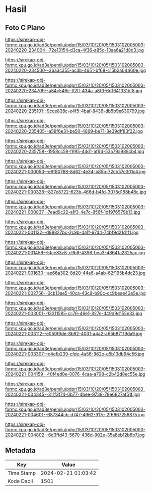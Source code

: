 # Hasil

## Foto C Plano

https://sirekap-obj-formc.kpu.go.id/ad3e/pemilu/pdpr/15/03/10/20/05/1503102005003-20240220-234004--72e13154-d3ca-4f36-a85d-13aa6a21d8d3.jpg

https://sirekap-obj-formc.kpu.go.id/ad3e/pemilu/pdpr/15/03/10/20/05/1503102005003-20240220-234500--36a3c355-ac3b-4651-bf68-c15b2a04460e.jpg

https://sirekap-obj-formc.kpu.go.id/ad3e/pemilu/pdpr/15/03/10/20/05/1503102005003-20240220-234709--a84c546e-02ff-434a-a8f0-6d1641331bf8.jpg

https://sirekap-obj-formc.kpu.go.id/ad3e/pemilu/pdpr/15/03/10/20/05/1503102005003-20240220-235101--9cce838c-e4f5-4baf-8436-db5b9e630799.jpg

https://sirekap-obj-formc.kpu.go.id/ad3e/pemilu/pdpr/15/03/10/20/05/1503102005003-20240220-235405--a58f6e31-be50-4869-be71-3e39dff83f32.jpg

https://sirekap-obj-formc.kpu.go.id/ad3e/pemilu/pdpr/15/03/10/20/05/1503102005003-20240220-235758--1958cc59-f995-4dd1-af64-53a79a988cb4.jpg

https://sirekap-obj-formc.kpu.go.id/ad3e/pemilu/pdpr/15/03/10/20/05/1503102005003-20240221-000053--e9f80788-8d62-4e34-b85b-72cb57c301c4.jpg

https://sirekap-obj-formc.kpu.go.id/ad3e/pemilu/pdpr/15/03/10/20/05/1503102005003-20240221-000328--827e8722-623b-466d-b4fd-3075d188b48c.jpg

https://sirekap-obj-formc.kpu.go.id/ad3e/pemilu/pdpr/15/03/10/20/05/1503102005003-20240221-000837--7ead9c22-a1f3-4e7c-856f-1d1976579b13.jpg

https://sirekap-obj-formc.kpu.go.id/ad3e/pemilu/pdpr/15/03/10/20/05/1503102005003-20240221-001132--d98827bc-2c9b-4a1f-97d4-74bf9d21d1f1.jpg

https://sirekap-obj-formc.kpu.go.id/ad3e/pemilu/pdpr/15/03/10/20/05/1503102005003-20240221-001456--5fce83c8-c9b8-4398-bea3-48641a2325ac.jpg

https://sirekap-obj-formc.kpu.go.id/ad3e/pemilu/pdpr/15/03/10/20/05/1503102005003-20240221-001630--ae66a302-8d20-44a6-a4ab-62f195b4dc23.jpg

https://sirekap-obj-formc.kpu.go.id/ad3e/pemilu/pdpr/15/03/10/20/05/1503102005003-20240221-002756--3cb13ae5-40ca-43c9-b90c-cc9beae43e5e.jpg

https://sirekap-obj-formc.kpu.go.id/ad3e/pemilu/pdpr/15/03/10/20/05/1503102005003-20240221-003001--13311585-cc76-46e1-827e-d49d9d155e33.jpg

https://sirekap-obj-formc.kpu.go.id/ad3e/pemilu/pdpr/15/03/10/20/05/1503102005003-20240221-003112--e050f9de-8b92-4031-a4a2-a65b87119da9.jpg

https://sirekap-obj-formc.kpu.go.id/ad3e/pemilu/pdpr/15/03/10/20/05/1503102005003-20240221-003307--c4efb239-cfde-4a56-962e-e5b13db94c56.jpg

https://sirekap-obj-formc.kpu.go.id/ad3e/pemilu/pdpr/15/03/10/20/05/1503102005003-20240221-004159--40f4ed0e-0076-4caa-a798-c2b42d8ec55e.jpg

https://sirekap-obj-formc.kpu.go.id/ad3e/pemilu/pdpr/15/03/10/20/05/1503102005003-20240221-004345--311f3f74-0b77-4bee-9738-78e6827af51f.jpg

https://sirekap-obj-formc.kpu.go.id/ad3e/pemilu/pdpr/15/03/10/20/05/1503102005003-20240221-004601--687344cb-d747-4962-917e-2f6667256875.jpg

https://sirekap-obj-formc.kpu.go.id/ad3e/pemilu/pdpr/15/03/10/20/05/1503102005003-20240221-004802--6d3ffd43-5670-436d-902e-35a8eb12b6b7.jpg


## Metadata

| Key        | Value               |
| ---------- | ------------------- |
| Time Stamp | 2024-02-21 01:03:42 |
| Kode Dapil | 1501                |



